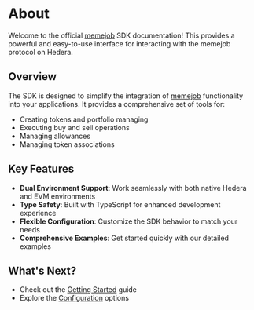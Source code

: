 # About

Welcome to the official [memejob](https://memejob.fun) SDK documentation! This provides a powerful and easy-to-use interface for interacting with the memejob protocol on Hedera.

## Overview

The SDK is designed to simplify the integration of [memejob](https://memejob.fun) functionality into your applications. It provides a comprehensive set of tools for:

- Creating tokens and portfolio managing
- Executing buy and sell operations
- Managing allowances
- Managing token associations

## Key Features

- **Dual Environment Support**: Work seamlessly with both native Hedera and EVM environments
- **Type Safety**: Built with TypeScript for enhanced development experience
- **Flexible Configuration**: Customize the SDK behavior to match your needs
- **Comprehensive Examples**: Get started quickly with our detailed examples

## What's Next?

- Check out the [Getting Started](./getting-started.md) guide
- Explore the [Configuration](./configuration.md) options
